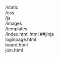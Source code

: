 /static
<br>     /css
<br>     /js
<br>     /images
<br>/templates
<br>     /index.html html ##jinja
<br>           loginpage.html
<br>           board.html
<br>           join.html

    
